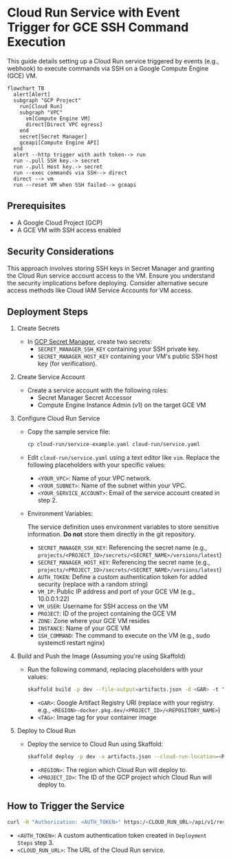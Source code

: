# Cloud Run Service with Event Trigger for GCE SSH Command Execution
This guide details setting up a Cloud Run service triggered by events (e.g., webhook) to execute commands via SSH on a Google Compute Engine (GCE) VM.

```mermaid
flowchart TB
  alert[Alert]
  subgraph "GCP Project"
    run[Cloud Run]
    subgraph "VPC"
      vm[Compute Engine VM]
      direct[Direct VPC egress]
    end
    secret[Secret Manager]
    gceapi[Compute Engine API]
  end
  alert --http trigger with auth token--> run
  run -.pull SSH key.-> secret
  run -.pull Host key.-> secret
  run --exec commands via SSH--> direct
  direct --> vm
  run --reset VM when SSH failed--> gceapi
```

## Prerequisites
- A Google Cloud Project (GCP)
- A GCE VM with SSH access enabled

## Security Considerations
This approach involves storing SSH keys in Secret Manager and granting the Cloud Run service account access to the VM. Ensure you understand the security implications before deploying. Consider alternative secure access methods like Cloud IAM Service Accounts for VM access.

## Deployment Steps
1. Create Secrets
    - In [GCP Secret Manager](https://console.cloud.google.com/security/secret-manager), create two secrets:
      - `SECRET_MANAGER_SSH_KEY` containing your SSH private key.
      - `SECRET_MANAGER_HOST_KEY` containing your VM's public SSH host key (for verification).

2. Create Service Account
    - Create a service account with the following roles:
      - Secret Manager Secret Accessor
      - Compute Engine Instance Admin (v1) on the target GCE VM

3. Configure Cloud Run Service
    - Copy the sample service file:
      ```bash
      cp cloud-run/service-example.yaml cloud-run/service.yaml
      ```
    - Edit `cloud-run/service.yaml` using a text editor like `vim`. Replace the following placeholders with your specific values:
      - `<YOUR_VPC>`: Name of your VPC network.
      - `<YOUR_SUBNET>`: Name of the subnet within your VPC.
      - `<YOUR_SERVICE_ACCOUNT>`: Email of the service account created in step 2.
    - Environment Variables:

      The service definition uses environment variables to store sensitive information. **Do not** store them directly in the git repository.

      - `SECRET_MANAGER_SSH_KEY`: Referencing the secret name (e.g., `projects/<PROJECT_ID>/secrets/<SECRET_NAME>/versions/latest`)
      - `SECRET_MANAGER_HOST_KEY`: Referencing the secret name (e.g., `projects/<PROJECT_ID>/secrets/<SECRET_NAME>/versions/latest`)
      - `AUTH_TOKEN`: Define a custom authentication token for added security (replace with a random string)
      - `VM_IP`: Public IP address and port of your GCE VM (e.g., 10.0.0.1:22)
      - `VM_USER`: Username for SSH access on the VM
      - `PROJECT`: ID of the project containing the GCE VM
      - `ZONE`: Zone where your GCE VM resides
      - `INSTANCE`: Name of your GCE VM
      - `SSH_COMMAND`: The command to execute on the VM (e.g., sudo systemctl restart nginx)
4. Build and Push the Image (Assuming you're using Skaffold)
    - Run the following command, replacing placeholders with your values:
      ```bash
      skaffold build -p dev --file-output=artifacts.json -d <GAR> -t "<TAG>"
      ```
      - `<GAR>`: Google Artifact Registry URI (replace with your registry. e.g., `<REGION>-docker.pkg.dev/<PROJECT_ID>/<REPOSITORY_NAME>`)
      - `<TAG>`: Image tag for your container image

5. Deploy to Cloud Run
    - Deploy the service to Cloud Run using Skaffold:
      ```bash
      skaffold deploy -p dev -a artifacts.json --cloud-run-location=<REGION> --cloud-run-project=<PROJECT_ID>
      ```
      - `<REGION>`: The region which Cloud Run will deploy to.
      - `<PROJECT_ID>`: The ID of the GCP project which Cloud Run will deploy to.

## How to Trigger the Service
```bash
curl -H "Authorization: <AUTH_TOKEN>" https:/<CLOUD_RUN_URL>/api/v1/restart
```
- `<AUTH_TOKEN>`: A custom authentication token created in `Deployment Steps` step 3.
- `<CLOUD_RUN_URL>`: The URL of the Cloud Run service.
